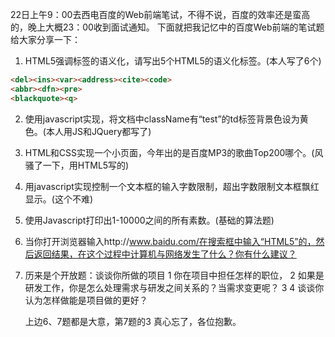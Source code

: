 22日上午9：00去西电百度的Web前端笔试，不得不说，百度的效率还是蛮高的，晚上大概23：00收到面试通知。
下面就把我记忆中的百度Web前端的笔试题给大家分享一下：
1. HTML5强调标签的语义化，请写出5个HTML5的语义化标签。(本人写了6个)
```html
<del><ins><var><address><cite><code>
<abbr><dfn><pre>
<blackquote><q>
```
2. 使用javascript实现，将文档中className有“test”的td标签背景色设为黄色。(本人用JS和JQuery都写了)

3. HTML和CSS实现一个小页面，今年出的是百度MP3的歌曲Top200哪个。(风骚了一下，用HTML5写的)

4. 用javascript实现控制一个文本框的输入字数限制，超出字数限制文本框飘红显示。(这个不难)

5. 使用Javascript打印出1-10000之间的所有素数。(基础的算法题)

6. 当你打开浏览器输入http://www.baidu.com/在搜索框中输入“HTML5”的，然后返回结果，在这个过程中计算机与网络发生了什么？你有什么建议？

7. 历来是个开放题：谈谈你所做的项目
   1 你在项目中担任怎样的职位，
   2 如果是研发工作，你是怎么处理需求与研发之间关系的？当需求变更呢？
   3 
   4 谈谈你认为怎样做能是项目做的更好？
   
   上边6、7题都是大意，第7题的3 真心忘了，各位抱歉。